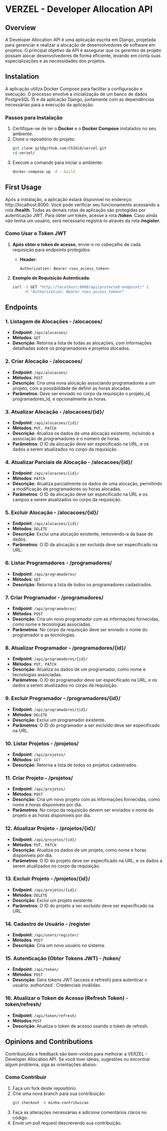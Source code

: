 # VERZEL - **Developer Allocation API**  

## Overview
A Developer Allocation API é uma aplicação escrita em Django, projetada para gerenciar e realizar a alocação de desenvolvedores de software em projetos. 
O principal objetivo da API é assegurar que os gerentes de projeto possam alocar desenvolvedores de forma eficiente, levando em conta suas especializações e as necessidades dos projetos.

## Instalation
A aplicação utiliza Docker Compose para facilitar a configuração e execução. O processo envolve a inicialização de um banco de dados PostgreSQL 15 e da aplicação Django, juntamente com as dependências necessárias para a execução da aplicação.

### Passos para Instalação
1. Certifique-se de ter o **Docker** e o **Docker Compose** instalados no seu ambiente.
2. Clone o repositório do projeto:
   ```bash
   git clone git@github.com:Ch3did/verzel.git
   cd verzel/
3. Execute o comando para iniciar o ambiente:
   ```bash
   docker-compose up -d --build


## First Usage 

Após a instalação, a aplicação estará disponível no endereço: http://localhost:8000. Você pode verificar seu funcionamento acessando a rota **/health**. Todas as demais rotas da aplicação são protegidas por autenticação JWT. Para obter um token, acesse a rota **/token**. Caso ainda não tenha um usuário, será necessário registrá-lo através da rota **/register**.

### **Como Usar o Token JWT**

1. **Após obter o token de acesso**, envie-o no cabeçalho de cada requisição para endpoints protegidos:
   - **Header**:
     ```
     Authorization: Bearer <seu_access_token>
     ```

2. **Exemplo de Requisição Autenticada**:
   ```bash
   curl -X GET "http://localhost:8000/api/protected-endpoint/" \
        -H "Authorization: Bearer <seu_access_token>"
   ```

## Endpoints


### 1. Listagem de Alocações - /alocacoes/

- **Endpoint**: `/api/alocacoes/`
- **Métodos**: `GET`
- **Descrição**: Retorna a lista de todas as alocações, com informações detalhadas sobre os programadores e projetos alocados.

### 2. Criar Alocação - /alocacoes/

- **Endpoint**: `/api/alocacoes/`
- **Métodos**: `POST`
- **Descrição**: Cria uma nova alocação associando programadores a um projeto, com a possibilidade de definir as horas alocadas.
- **Parâmetros**: Deve ser enviado no corpo da requisição o projeto_id, programadores_id, e opcionalmente as horas.

### 3. Atualizar Alocação - /alocacoes/{id}/

- **Endpoint**: `/api/alocacoes/{id}/`
- **Métodos**: `PUT, PATCH`
- **Descrição**: Atualiza os dados de uma alocação existente, incluindo a associação de programadores e o número de horas.
- **Parâmetros**: O ID da alocação deve ser especificado na URL, e os dados a serem atualizados no corpo da requisição.

### 4. Atualizar Parciais de Alocação - /alocacoes/{id}/

- **Endpoint**: `/api/alocacoes/{id}/`
- **Métodos**: `PATCH`
- **Descrição**: Atualiza parcialmente os dados de uma alocação, permitindo a modificação de programadores ou horas alocadas.
- **Parâmetros**: O ID da alocação deve ser especificado na URL e os campos a serem atualizados no corpo da requisição.

### 5. Excluir Alocação - /alocacoes/{id}/

- **Endpoint**: `/api/alocacoes/{id}/`
- **Métodos**: `DELETE`
- **Descrição**: Exclui uma alocação existente, removendo-a da base de dados.
- **Parâmetros**: O ID da alocação a ser excluída deve ser especificado na URL.

### 6. Listar Programadores - /programadores/

- **Endpoint**: `/api/programadores/`
- **Métodos**: `GET`
- **Descrição**: Retorna a lista de todos os programadores cadastrados.

### 7. Criar Programador - /programadores/

- **Endpoint**: `/api/programadores/`
- **Métodos**: `POST`
- **Descrição**: Cria um novo programador com as informações fornecidas, como nome e tecnologias associadas.
- **Parâmetros**: No corpo da requisição deve ser enviado o nome do programador e as tecnologias.

### 8. Atualizar Programador - /programadores/{id}/

- **Endpoint**: `/api/programadores/{id}/`
- **Métodos**: `PUT, PATCH`
- **Descrição**: Atualiza os dados de um programador, como nome e tecnologias associadas.
- **Parâmetros**: O ID do programador deve ser especificado na URL, e os dados a serem atualizados no corpo da requisição.

### 9. Excluir Programador - /programadores/{id}/

- **Endpoint**: `/api/programadores/{id}/`
- **Métodos**: `DELETE`
- **Descrição**: Exclui um programador existente.
- **Parâmetros**: O ID do programador a ser excluído deve ser especificado na URL.

### 10. Listar Projetos - /projetos/

- **Endpoint**: `/api/projetos/`
- **Métodos**: `GET`
- **Descrição**: Retorna a lista de todos os projetos cadastrados.

### 11. Criar Projeto - /projetos/

- **Endpoint**: `/api/projetos/`
- **Métodos**: `POST`
- **Descrição**: Cria um novo projeto com as informações fornecidas, como nome e horas disponíveis por dia.
- **Parâmetros**: No corpo da requisição devem ser enviados o nome do projeto e as horas disponíveis por dia.

### 12. Atualizar Projeto - /projetos/{id}/

- **Endpoint**: `/api/projetos/{id}/`
- **Métodos**: `PUT, PATCH`
- **Descrição**: Atualiza os dados de um projeto, como nome e horas disponíveis por dia.
- **Parâmetros**: O ID do projeto deve ser especificado na URL, e os dados a serem atualizados no corpo da requisição.

### 13. Excluir Projeto - /projetos/{id}/

- **Endpoint**: `/api/projetos/{id}/`
- **Métodos**: `DELETE`
- **Descrição**: Exclui um projeto existente.
- **Parâmetros**: O ID do projeto a ser excluído deve ser especificado na URL.

### 14. Cadastro de Usuário - /register

- **Endpoint**: `/api/users/register/`
- **Métodos**: `POST`
- **Descrição**: Cria um novo usuário no sistema.

### 15. Autenticação (Obter Tokens JWT) - /token/

- **Endpoint**: `/api/token/`
- **Métodos**: `POST`
- **Descrição**: Gera tokens JWT (access e refresh) para autenticar o usuário.
authorized`: Credenciais inválidas.

### 16. Atualizar o Token de Acesso (Refresh Token) - token/refresh/

- **Endpoint**: `/api/token/refresh/`
- **Métodos**:`POST`
- **Descrição**: Atualiza o token de acesso usando o token de refresh.


## Opinions and Contributions

Contribuições e feedback são bem-vindos para melhorar a VERZEL - Developer Allocation API. Se você tiver ideias, sugestões ou encontrar algum problema, siga as orientações abaixo:

### Como Contribuir
1. Faça um fork deste repositório.
2. Crie uma nova branch para sua contribuição:
   ```bash
   git checkout -b minha-contribuicao
   ```
3. Faça as alterações necessárias e adicione comentários claros no código.
4. Envie um pull request descrevendo sua contribuição.

